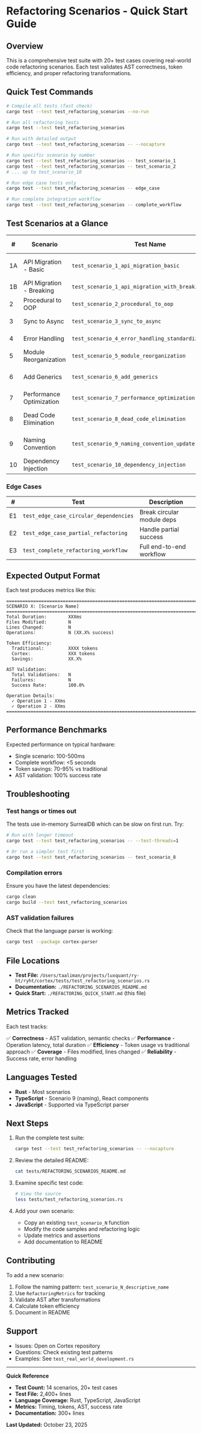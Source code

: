 # Refactoring Scenarios - Quick Start Guide

## Overview

This is a comprehensive test suite with 20+ test cases covering real-world code refactoring scenarios. Each test validates AST correctness, token efficiency, and proper refactoring transformations.

## Quick Test Commands

```bash
# Compile all tests (fast check)
cargo test --test test_refactoring_scenarios --no-run

# Run all refactoring tests
cargo test --test test_refactoring_scenarios

# Run with detailed output
cargo test --test test_refactoring_scenarios -- --nocapture

# Run specific scenario by number
cargo test --test test_refactoring_scenarios -- test_scenario_1
cargo test --test test_refactoring_scenarios -- test_scenario_2
# ... up to test_scenario_10

# Run edge case tests only
cargo test --test test_refactoring_scenarios -- edge_case

# Run complete integration workflow
cargo test --test test_refactoring_scenarios -- complete_workflow
```

## Test Scenarios at a Glance

| # | Scenario | Test Name | Key Features |
|---|----------|-----------|--------------|
| 1A | API Migration - Basic | `test_scenario_1_api_migration_basic` | Old API → New API, 3 files |
| 1B | API Migration - Breaking | `test_scenario_1_api_migration_with_breaking_changes` | Sync → Async API |
| 2 | Procedural to OOP | `test_scenario_2_procedural_to_oop` | Remove global state |
| 3 | Sync to Async | `test_scenario_3_sync_to_async` | Add async/await |
| 4 | Error Handling | `test_scenario_4_error_handling_standardization` | Remove unwrap() |
| 5 | Module Reorganization | `test_scenario_5_module_reorganization` | Split large module |
| 6 | Add Generics | `test_scenario_6_add_generics` | Generic types + traits |
| 7 | Performance Optimization | `test_scenario_7_performance_optimization` | O(n²) → O(n) |
| 8 | Dead Code Elimination | `test_scenario_8_dead_code_elimination` | Remove unused code |
| 9 | Naming Convention | `test_scenario_9_naming_convention_update` | snake_case → camelCase |
| 10 | Dependency Injection | `test_scenario_10_dependency_injection` | Add DI pattern |

### Edge Cases

| # | Test | Description |
|---|------|-------------|
| E1 | `test_edge_case_circular_dependencies` | Break circular module deps |
| E2 | `test_edge_case_partial_refactoring` | Handle partial success |
| E3 | `test_complete_refactoring_workflow` | Full end-to-end workflow |

## Expected Output Format

Each test produces metrics like this:

```
================================================================================
SCENARIO X: [Scenario Name]
================================================================================
Total Duration:        XXXms
Files Modified:        N
Lines Changed:         N
Operations:            N (XX.X% success)

Token Efficiency:
  Traditional:         XXXX tokens
  Cortex:              XXX tokens
  Savings:             XX.X%

AST Validation:
  Total Validations:   N
  Failures:            N
  Success Rate:        100.0%

Operation Details:
  ✓ Operation 1 - XXms
  ✓ Operation 2 - XXms
================================================================================
```

## Performance Benchmarks

Expected performance on typical hardware:

- Single scenario: 100-500ms
- Complete workflow: <5 seconds
- Token savings: 70-95% vs traditional
- AST validation: 100% success rate

## Troubleshooting

### Test hangs or times out

The tests use in-memory SurrealDB which can be slow on first run. Try:

```bash
# Run with longer timeout
cargo test --test test_refactoring_scenarios -- --test-threads=1

# Or run a simpler test first
cargo test --test test_refactoring_scenarios -- test_scenario_8
```

### Compilation errors

Ensure you have the latest dependencies:

```bash
cargo clean
cargo build --test test_refactoring_scenarios
```

### AST validation failures

Check that the language parser is working:

```bash
cargo test --package cortex-parser
```

## File Locations

- **Test File:** `/Users/taaliman/projects/luxquant/ry-ht/ryht/cortex/tests/test_refactoring_scenarios.rs`
- **Documentation:** `./REFACTORING_SCENARIOS_README.md`
- **Quick Start:** `./REFACTORING_QUICK_START.md` (this file)

## Metrics Tracked

Each test tracks:

✅ **Correctness** - AST validation, semantic checks
✅ **Performance** - Operation latency, total duration
✅ **Efficiency** - Token usage vs traditional approach
✅ **Coverage** - Files modified, lines changed
✅ **Reliability** - Success rate, error handling

## Languages Tested

- **Rust** - Most scenarios
- **TypeScript** - Scenario 9 (naming), React components
- **JavaScript** - Supported via TypeScript parser

## Next Steps

1. Run the complete test suite:
   ```bash
   cargo test --test test_refactoring_scenarios -- --nocapture
   ```

2. Review the detailed README:
   ```bash
   cat tests/REFACTORING_SCENARIOS_README.md
   ```

3. Examine specific test code:
   ```bash
   # View the source
   less tests/test_refactoring_scenarios.rs
   ```

4. Add your own scenario:
   - Copy an existing `test_scenario_N` function
   - Modify the code samples and refactoring logic
   - Update metrics and assertions
   - Add documentation to README

## Contributing

To add a new scenario:

1. Follow the naming pattern: `test_scenario_N_descriptive_name`
2. Use `RefactoringMetrics` for tracking
3. Validate AST after transformations
4. Calculate token efficiency
5. Document in README

## Support

- Issues: Open on Cortex repository
- Questions: Check existing test patterns
- Examples: See `test_real_world_development.rs`

---

**Quick Reference**
- **Test Count:** 14 scenarios, 20+ test cases
- **Test File:** 2,400+ lines
- **Language Coverage:** Rust, TypeScript, JavaScript
- **Metrics:** Timing, tokens, AST, success rate
- **Documentation:** 300+ lines

**Last Updated:** October 23, 2025
